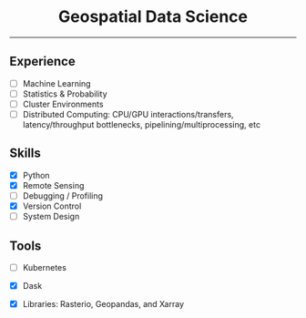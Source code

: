 # <center> Geospatial Data Science </center>
---

## Experience
- [ ] Machine Learning
- [ ] Statistics & Probability
- [ ] Cluster Environments
- [ ] Distributed Computing: CPU/GPU interactions/transfers, latency/throughput bottlenecks, pipelining/multiprocessing, etc

## Skills
- [x] Python
- [x] Remote Sensing
- [ ] Debugging / Profiling
- [x] Version Control
- [ ] System Design

## Tools
- [ ] Kubernetes
- [x] Dask
- [x] Libraries: Rasterio, Geopandas, and Xarray



